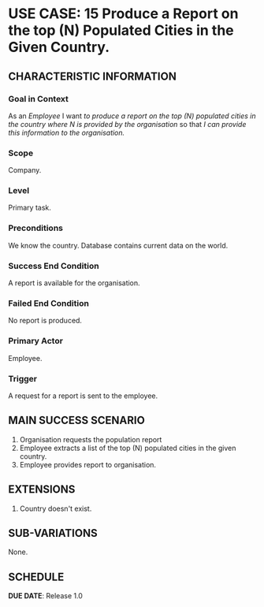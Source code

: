 # USE CASE: 15 Produce a Report on the top (N) Populated Cities in the Given Country.

## CHARACTERISTIC INFORMATION

### Goal in Context

As an *Employee* I want *to produce a report on the top (N) populated cities in the country where N is provided by the organisation* so that *I can provide this information to the organisation.*

### Scope

Company.

### Level

Primary task.

### Preconditions

We know the country. Database contains current data on the world.

### Success End Condition

A report is available for the organisation.

### Failed End Condition

No report is produced.

### Primary Actor

Employee.

### Trigger

A request for a report is sent to the employee.

## MAIN SUCCESS SCENARIO

1. Organisation requests the population report
2. Employee extracts a list of the top (N) populated cities in the given country.
3. Employee provides report to organisation.

## EXTENSIONS

1. Country doesn't exist.

## SUB-VARIATIONS

None.

## SCHEDULE

**DUE DATE**: Release 1.0
